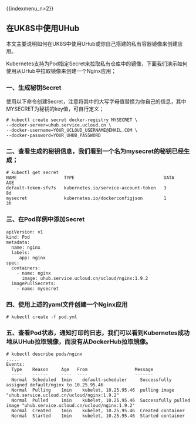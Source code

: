{{indexmenu_n>2}}
## 在UK8S中使用UHub

本文主要说明如何在UK8S中使用UHub或你自己搭建的私有容器镜像来创建应用。

Kubernetes支持为Pod指定Secret来拉取私有仓库中的镜像，下面我们演示如何使用从UHub中拉取镜像来创建一个Nginx应用；


### 一、生成秘钥Secret

使用以下命令创建Secret，注意将其中的大写字母值替换为你自己的信息，其中MYSECRET为秘钥的key值，可自行定义；

```
# kubectl create secret docker-registry MYSECRET \
--docker-server=uhub.service.ucloud.cn \
--docker-username=YOUR_UCLOUD_USERNAME@EMAIL.COM \
--docker-password=YOUR_UHUB_PASSWORD
```

### 二、查看生成的秘钥信息，我们看到一个名为mysecret的秘钥已经生成；

```
# kubectl get secret
NAME                  TYPE                                  DATA      AGE
default-token-sfv7s   kubernetes.io/service-account-token   3         8d
mysecret              kubernetes.io/dockerconfigjson        1         3h
```

### 三、在Pod样例中添加Secret
```
apiVersion: v1
kind: Pod
metadata:
  name: nginx
  labels:
     app: nginx
spec:
  containers:
    - name: nginx
      image: uhub.service.ucloud.cn/ucloud/nginx:1.9.2
  imagePullSecrets:
    - name: mysecret
```
### 四、使用上述的yaml文件创建一个Nginx应用

```
# kubectl create -f pod.yml
```
### 五、查看Pod状态，通知打印的日志，我们可以看到Kubernetes成功地从UHub拉取镜像，而没有从DockerHub拉取镜像。
```
# kubectl describe pods/nginx
.....
Events:
  Type    Reason     Age   From                  Message
  ----    ------     ----  ----                  -------
  Normal  Scheduled  1min    default-scheduler     Successfully assigned default/nginx to 10.25.95.46
  Normal  Pulling    1min    kubelet, 10.25.95.46  pulling image "uhub.service.ucloud.cn/ucloud/nginx:1.9.2"
  Normal  Pulled     1min    kubelet, 10.25.95.46  Successfully pulled image "uhub.service.ucloud.cn/ucloud/nginx:1.9.2"
  Normal  Created    1min    kubelet, 10.25.95.46  Created container
  Normal  Started    1min    kubelet, 10.25.95.46  Started container
```